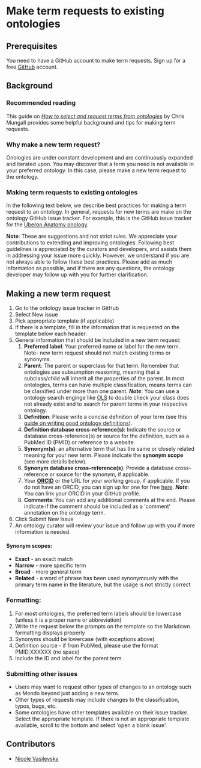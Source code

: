 # Make term requests to existing ontologies

## Prerequisites
You need to have a GitHub account to make term requests. Sign up for a free [GitHub](https://github.com/join) account.

## Background 

### Recommended reading

This guide on [_How to select and request terms from ontologies_](https://douroucouli.wordpress.com/2021/07/03/how-select-and-request-terms-from-ontologies/) by Chris Mungall provides some helpful background and tips for making term requests.

### Why make a new term request?

Onologies are under constant development and are continuously expanded and iterated upon. You may discover that a term you need is not available in your preferred ontology. In this case, please make a new term request to the ontology. 

### Making term requests to existing ontologies

In the following text below, we describe best practices for making a term request to an ontology. In general, requests for new terms are make on the ontology GitHub issue tracker. For example, this is the GitHub issue tracker for the [Uberon Anatomy onology](https://github.com/obophenotype/uberon/issues).

**Note**: These are suggestions and not strict rules. We appreciate your contributions to extending and improving ontologies. Following best guidelines is appreciated by the curators and developers, and assists them in addressing your issue more quickly. However, we understand if you are not always able to follow these best practices. Please add as much information as possible, and if there are any questions, the ontology developer may follow up with you for further clarification.

## Making a new term request

1. Go to the ontology issue tracker in GitHub 
1. Select New issue
1. Pick appropriate template (if applicable)
1. If there is a template, fill in the information that is requested on the template below each header. 
1. General information that should be included in a new term request:
	1. **Preferred label**: Your preferred name or label for the new term. Note- new term request should not match existing terms or synonyms. 
	1. **Parent**: The parent or superclass for that term. Remember that ontologies use subsumption reasoning, meaning that a subclass/child will inherit all the properties of the parent. In most ontologies, terms can have multiple classification, means terms can be classified under more than one parent.
	**_Note_**: You can use a ontology search enginge like [OLS](https://www.ebi.ac.uk/ols/index) to double check your class does not already exist and to search for parent terms in your respective ontology.
	1. **Definition**: Please write a concise definition of your term (see this [guide on writing good ontology definitions](https://douroucouli.wordpress.com/2019/07/08/ontotip-write-simple-concise-clear-operational-textual-definitions/)).
	1. **Definition database cross-reference(s)**: Indicate the source or database cross-reference(s) or source for the definition, such as a PubMed ID (PMID) or reference to a website.
	1. **Synonym(s)**: an alternative term that has the same or closely related meaning for your new term. Please indicate the **synonym scope** (see more details below).
	1. **Synonym database cross-reference(s)**: Provide a database cross-reference or source for the synonym, if applicable.
	1. Your **[ORCID](https://orcid.org/)** or the URL for your working group, if applicable. If you do not have an ORCID, you can sign up for one for free [here](https://orcid.org/). 
	**_Note_**: You can link your ORCID in your GitHub profile.
	1. **Comments**: You can add any additional comments at the end. Please indicate if the comment should be included as a 'comment' annotation on the ontology term.
1. Click Submit New Issue
1. An ontology curator will review your issue and follow up with you if more information is needed.

#### Synonym scopes:
- **Exact** - an exact match
- **Narrow** - more specific term
- **Broad** - more general term
- **Related** - a word of phrase has been used synonymously with the primary term name in the literature, but the usage is not strictly correct 

### Formatting:
1. For most ontologies, the preferred term labels should be lowercase (unless it is a proper name or abbreviation)
1. Write the request below the prompts on the template so the Markdown formatting displays properly
1. Synonyms should be lowercase (with exceptions above)
1. Definition source - if from PubMed, please use the format PMID:XXXXXX (no space)
1. Include the ID and label for the parent term

### Submitting other issues

- Users may want to request other types of changes to an ontology such as Mondo beyond just adding a new term.
- Other types of requests may include changes to the classification, typos, bugs, etc.
- Some ontologies have other templates available on their issue tracker. Select the appropriate template. If there is not an appropriate template available, scroll to the bottom and select 'open a blank issue'.

## Contributors
- [Nicole Vasilevsky](https://orcid.org/0000-0001-5208-3432)
